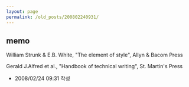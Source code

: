 ```yaml
---
layout: page
permalink: /old_posts/200802240931/
---
```


## memo

William Strunk & E.B. White, "The element of style", Allyn & Bacom Press

Gerald J.Alfred et al., "Handbook of technical writing", St. Martin's Press






- 2008/02/24 09:31 작성